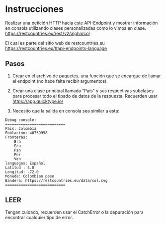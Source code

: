 
# Instrucciones

Realizar una petición HTTP hacia este API-Endpoint y mostrar información en consola utilizando clases personalizadas
como lo vimos en clase.
https://restcountries.eu/rest/v2/alpha/col

El cual es parte del sitio web de restcountries.eu
https://restcountries.eu/#api-endpoints-language


## Pasos

1. Crear en el archivo de paquetes, una función que se encargue de llamar el endpoint (no hace falta recibir argumentos).

2. Crear una clase principal llamada "Pais" y sus respectivas subclases para procesar todo el tipado de datos de la respuesta. Recuerden usar https://app.quicktype.io/

3. Necesito que la salida en consola sea similar a esta:

```
Debug console:
===========================
Pais: Colombia
Población: 48759958
Fronteras:
    Bra
    Ecu
    Pan
    Per
    Ven
languages: Español
Latitud : 4.0
Longitud: -72.0
Moneda: Colombian peso
Bandera: https://restcountries.eu/data/col.svg
===========================
```

## LEER

Tengan cuidado, recuerden usar el CatchError o la depuración para encontrar cualquier tipo de error.
